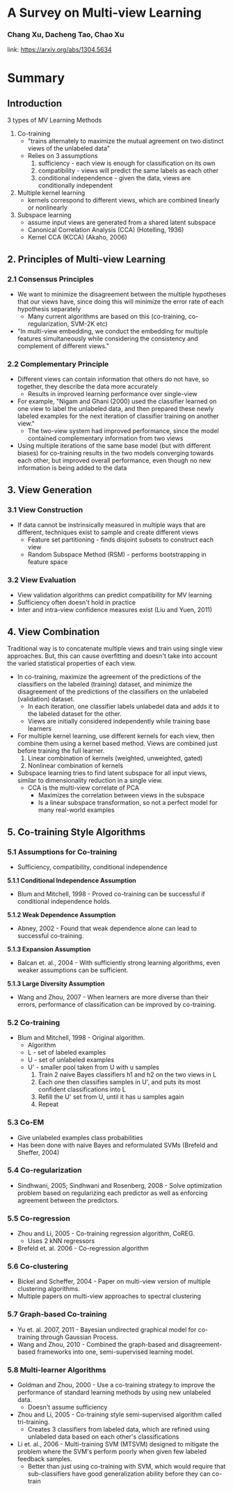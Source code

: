 # A Survey on Multi-view Learning
### Chang Xu, Dacheng Tao, Chao Xu
link: https://arxiv.org/abs/1304.5634

# Summary

## Introduction
3 types of MV Learning Methods
1. Co-training
    - "trains alternately to maximize the mutual agreement on two distinct views of the unlabeled data"
    - Relies on 3 assumptions
        1. sufficiency - each view is enough for classification on its own
        2. compatibility - views will predict the same labels as each other
        3. conditional independence - given the data, views are conditionally independent
2. Multiple kernel learning
    - kernels correspond to different views, which are combined linearly or nonlinearly
3. Subspace learning
    - assume input views are generated from a shared latent subspace
    - Canonical Correlation Analysis (CCA) (Hotelling, 1936)
    - Kernel CCA (KCCA) (Akaho, 2006)

## 2. Principles of Multi-view Learning
### 2.1 Consensus Principles
- We want to minimize the disagreement between the multiple hypotheses that our views have, since doing
this will minimize the error rate of each hypothesis separately
    * Many current algorithms are based on this (co-training, co-regularization, SVM-2K etc)
- "In multi-view embedding, we conduct the embedding for multiple features simultaneously
while considering the consistency and complement of different views."

### 2.2 Complementary Principle
- Different views can contain information that others do not have, so together, they describe the
data more accurately
    * Results in improved learning performance over single-view
- For example, "Nigam and Ghani (2000) used the classifier learned on one view to label the unlabeled
data, and then prepared these newly labeled examples for the next iteration of classifier
training on another view."
    * The two-view system had improved performance, since the model contained complementary information from two views
- Using multiple iterations of the same base model (but with different biases) for co-training results in the two models converging towards each other, but improved overall performance, even though no new information is being added to the data

## 3. View Generation
### 3.1 View Construction
- If data cannot be instrinsically measured in multiple ways that are different, techniques exist to sample and create different views
    * Feature set partitioning - finds disjoint subsets to construct each view
    * Random Subspace Method (RSM) - performs bootstrapping in feature space

### 3.2 View Evaluation
- View validation algorithms can predict compatibility for MV learning
- Sufficiency often doesn't hold in practice
- Inter and intra-view confidence measures exist (Liu and Yuen, 2011)

## 4. View Combination
Traditional way is to concatenate multiple views and train using single view approaches. But, this can cause overfitting and doesn't take into account the varied statistical properties of each view.
- In co-training, maximize the agreement of the predictions of the classifiers on the labeled (training) dataset, and minimize the disagreement of the predictions of the classifiers on the unlabeled (validation) dataset.
    * In each iteration, one classifier labels unlabedel data and adds it to the labeled dataset for the other.
    * Views are initially considered independently while training base learners
- For multiple kernel learning, use different kernels for each view, then combine them using a kernel based method. Views are combined just before training the full learner.
    1. Linear combination of kernels (weighted, unweighted, gated)
    2. Nonlinear combination of kernels
- Subspace learning tries to find latent subspace for all input views, similar to dimensionality reduction in a single view.
    * CCA is the multi-view correlate of PCA
        * Maximizes the correlation between views in the subspace
        * Is a linear subspace transformation, so not a perfect model for many real-world examples

## 5. Co-training Style Algorithms
### 5.1 Assumptions for Co-training
- Sufficiency, compatibility, conditional independence

**5.1.1 Conditional Independence Assumption**

- Blum and Mitchell, 1998 - Proved co-training can be successful if conditional independence holds.

**5.1.2 Weak Dependence Assumption**

- Abney, 2002 - Found that weak dependence alone can lead to successful co-training.

**5.1.3 Expansion Assumption**

- Balcan et. al., 2004 - With sufficiently strong learning algorithms, even weaker assumptions can be sufficient.

**5.1.3 Large Diversity Assumption**

- Wang and Zhou, 2007 - When learners are more diverse than their errors, performance of classification can be improved by co-training.

### 5.2 Co-training
- Blum and Mitchell, 1998 - Original algorithm.
    * Algorithm
    * L - set of labeled examples
    * U - set of unlabeled examples
    * U' - smaller pool taken from U with u samples
        1. Train 2 naive Bayes classifiers h1 and h2 on the two views in L
        2. Each one then classifies samples in U', and puts its most confident classifications into L
        3. Refill the U' set from U, until it has u samples again
        4. Repeat

### 5.3 Co-EM
- Give unlabeled examples class probabilities
- Has been done with naive Bayes and reformulated SVMs (Brefeld and Sheffer, 2004)

### 5.4 Co-regularization
- Sindhwani, 2005; Sindhwani and Rosenberg, 2008 - Solve optimization problem based on regularizing each predictor as well as enforcing agreement between the predictors.

### 5.5 Co-regression
- Zhou and Li, 2005 - Co-training regression algorithm, CoREG.
    * Uses 2 kNN regressors
- Brefeld et. al. 2006 - Co-regression algorithm

### 5.6 Co-clustering
- Bickel and Scheffer, 2004 - Paper on multi-view version of multiple clustering algorithms.
- Multiple papers on multi-view approaches to spectral clustering

### 5.7 Graph-based Co-training
- Yu et. al. 2007, 2011 - Bayesian undirected graphical model for co-training through Gaussian Process.
- Wang and Zhou, 2010 - Combined the graph-based and disagreement-based frameworks into one, semi-supervised learning model.

### 5.8 Multi-learner Algorithms
- Goldman and Zhou, 2000 - Use a co-training strategy to improve the performance of standard learning methods by using new unlabeled data.
    * Doesn't assume sufficiency
- Zhou and Li, 2005 - Co-training style semi-supervised algorithm called tri-training.
    * Creates 3 classifiers from labeled data, which are refined using unlabeled data based on each other's classifications
- Li et. al., 2006 - Multi-training SVM (MTSVM) designed to mitigate the problem where the SVM's perform poorly when given few labeled feedback samples.
    * Better than just using co-training with SVM, which would require that sub-classifiers have good generalization ability before they can co-train
